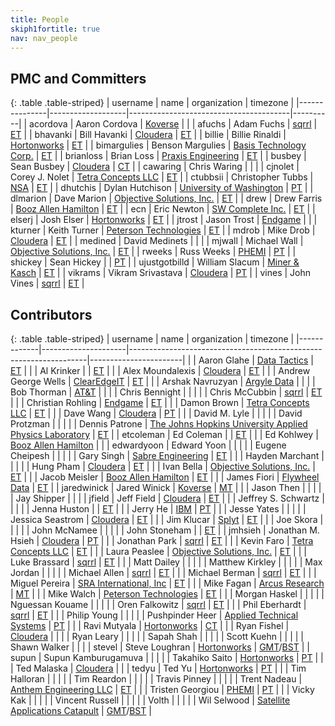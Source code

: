 ```yaml
---
title: People
skiph1fortitle: true
nav: nav_people
---
```


## PMC and Committers

{: .table .table-striped}
| username      | name              | organization                           | timezone |
|---------------|-------------------|----------------------------------------|----------|
| acordova      | Aaron Cordova     | [Koverse][KOVERSE]                     |          |
| afuchs        | Adam Fuchs        | [sqrrl][SQRRL]                         | [ET][ET] |
| bhavanki      | Bill Havanki      | [Cloudera][CLOUDERA]                   | [ET][ET] |
| billie        | Billie Rinaldi    | [Hortonworks][HORTONWORKS]             | [ET][ET] |
| bimargulies   | Benson Margulies  | [Basis Technology Corp.][BASISTECH]    | [ET][ET] |
| brianloss     | Brian Loss        | [Praxis Engineering][PRAXIS]           | [ET][ET] |
| busbey        | Sean Busbey       | [Cloudera][CLOUDERA]                   | [CT][CT] |
| cawaring      | Chris Waring      |                                        |          |
| cjnolet       | Corey J. Nolet    | [Tetra Concepts LLC][TETRA]            | [ET][ET] |
| ctubbsii      | Christopher Tubbs | [NSA][NSA]                             | [ET][ET] |
| dhutchis      | Dylan Hutchison   | [University of Washington][UW]         | [PT][PT] |
| dlmarion      | Dave Marion       | [Objective Solutions, Inc.][OBJECTIVE] | [ET][ET] |
| drew          | Drew Farris       | [Booz Allen Hamilton][BOOZ]            | [ET][ET] |
| ecn           | Eric Newton       | [SW Complete Inc.][SWC]                | [ET][ET] |
| elserj        | Josh Elser        | [Hortonworks][HORTONWORKS]             | [ET][ET] |
| jtrost        | Jason Trost       | [Endgame][ENDGAME]                     |          |
| kturner       | Keith Turner      | [Peterson Technologies][PETERSON]      | [ET][ET] |
| mdrob         | Mike Drob         | [Cloudera][CLOUDERA]                   | [ET][ET] |
| medined       | David Medinets    |                                        |          |
| mjwall        | Michael Wall      | [Objective Solutions, Inc.][OBJECTIVE] | [ET][ET] |
| rweeks        | Russ Weeks        | [PHEMI][PHEMI]                         | [PT][PT] |
| shickey       | Sean Hickey       |                                        | [PT][PT] |
| ujustgotbilld | William Slacum    | [Miner &amp; Kasch][MINERKASCH]        | [ET][ET] |
| vikrams       | Vikram Srivastava | [Cloudera][CLOUDERA]                   | [PT][PT] |
| vines         | John Vines        | [sqrrl][SQRRL]                         | [ET][ET] |

## Contributors

{: .table .table-striped}
| username    | name                | organization                                                      | timezone              |
|-------------|---------------------|-------------------------------------------------------------------|-----------------------|
|             | Aaron Glahe         | [Data Tactics][DATATACT]                                          | [ET][ET]              |
|             | Al Krinker          |                                                                   | [ET][ET]              |
|             | Alex Moundalexis    | [Cloudera][CLOUDERA]                                              | [ET][ET]              |
|             | Andrew George Wells | [ClearEdgeIT][CLEAREDGE]                                          | [ET][ET]              |
|             | Arshak Navruzyan    | [Argyle Data][ARGYLE]                                             |                       |
|             | Bob Thorman         | [AT&amp;T][ATT]                                                   |                       |
|             | Chris Bennight      |                                                                   |                       |
|             | Chris McCubbin      | [sqrrl][SQRRL]                                                    | [ET][ET]              |
|             | Christian Rohling   | [Endgame][ENDGAME]                                                | [ET][ET]              |
|             | Damon Brown         | [Tetra Concepts LLC][TETRA]                                       | [ET][ET]              |
|             | Dave Wang           | [Cloudera][CLOUDERA]                                              | [PT][PT]              |
|             | David M. Lyle       |                                                                   |                       |
|             | David Protzman      |                                                                   |                       |
|             | Dennis Patrone      | [The Johns Hopkins University Applied Physics Laboratory][JHUAPL] | [ET][ET]              |
| etcoleman   | Ed Coleman          |                                                                   | [ET][ET]              |
|             | Ed Kohlwey          | [Booz Allen Hamilton][BOOZ]                                       |                       |
| edwardyoon  | Edward Yoon         |                                                                   |                       |
|             | Eugene Cheipesh     |                                                                   |                       |
|             | Gary Singh          | [Sabre Engineering][SABRE]                                        | [ET][ET]              |
|             | Hayden Marchant     |                                                                   |                       |
|             | Hung Pham           | [Cloudera][CLOUDERA]                                              | [ET][ET]              |
|             | Ivan Bella          | [Objective Solutions, Inc.][OBJECTIVE]                            | [ET][ET]              |
|             | Jacob Meisler       | [Booz Allen Hamilton][BOOZ]                                       | [ET][ET]              |
|             | James Fiori         | [Flywheel Data][FLYWHEEL]                                         | [ET][ET]              |
| jaredwinick | Jared Winick        | [Koverse][KOVERSE]                                                | [MT][MT]              |
|             | Jason Then          |                                                                   |                       |
|             | Jay Shipper         |                                                                   |                       |
| jfield      | Jeff Field          | [Cloudera][CLOUDERA]                                              | [ET][ET]              |
|             | Jeffrey S. Schwartz |                                                                   |                       |
|             | Jenna Huston        |                                                                   | [ET][ET]              |
|             | Jerry He            | [IBM][IBM]                                                        | [PT][PT]              |
|             | Jesse Yates         |                                                                   |                       |
|             | Jessica Seastrom    | [Cloudera][CLOUDERA]                                              | [ET][ET]              |
|             | Jim Klucar          | [Splyt][SPLYT]                                                    | [ET][ET]              |
|             | Joe Skora           |                                                                   |                       |
|             | John McNamee        |                                                                   |                       |
|             | John Stoneham       |                                                                   | [ET][ET]              |
| jmhsieh     | Jonathan M. Hsieh   | [Cloudera][CLOUDERA]                                              | [PT][PT]              |
|             | Jonathan Park       | [sqrrl][SQRRL]                                                    | [ET][ET]              |
|             | Kevin Faro          | [Tetra Concepts LLC][TETRA]                                       | [ET][ET]              |
|             | Laura Peaslee       | [Objective Solutions, Inc.][OBJECTIVE]                            | [ET][ET]              |
|             | Luke Brassard       | [sqrrl][SQRRL]                                                    | [ET][ET]              |
|             | Matt Dailey         |                                                                   |                       |
|             | Matthew Kirkley     |                                                                   |                       |
|             | Max Jordan          |                                                                   |                       |
|             | Michael Allen       | [sqrrl][SQRRL]                                                    | [ET][ET]              |
|             | Michael Berman      | [sqrrl][SQRRL]                                                    | [ET][ET]              |
|             | Miguel Pereira      | [SRA International, Inc][SRA]                                     | [ET][ET]              |
|             | Mike Fagan          | [Arcus Research][ARCUS]                                           | [MT][MT]              |
|             | Mike Walch          | [Peterson Technologies][PETERSON]                                 | [ET][ET]              |
|             | Morgan Haskel       |                                                                   |                       |
|             | Nguessan Kouame     |                                                                   |                       |
|             | Oren Falkowitz      | [sqrrl][SQRRL]                                                    | [ET][ET]              |
|             | Phil Eberhardt      | [sqrrl][SQRRL]                                                    | [ET][ET]              |
|             | Philip Young        |                                                                   |                       |
|             | Pushpinder Heer     | [Applied Technical Systems][ATSID]                                | [PT][PT]              |
|             | Ravi Mutyala        | [Hortonworks][HORTONWORKS]                                        | [CT][CT]              |
|             | Ryan Fishel         | [Cloudera][CLOUDERA]                                              |                       |
|             | Ryan Leary          |                                                                   |                       |
|             | Sapah Shah          |                                                                   |                       |
|             | Scott Kuehn         |                                                                   |                       |
|             | Shawn Walker        |                                                                   |                       |
| stevel      | Steve Loughran      | [Hortonworks][HORTONWORKS]                                        | [GMT][GMT]/[BST][BST] |
| supun       | Supun Kamburugamuva |                                                                   |                       |
|             | Takahiko Saito      | [Hortonworks][HORTONWORKS]                                        | [PT][PT]              |
|             | Ted Malaska         | [Cloudera][CLOUDERA]                                              |                       |
| tedyu       | Ted Yu              | [Hortonworks][HORTONWORKS]                                        | [PT][PT]              |
|             | Tim Halloran        |                                                                   |                       |
|             | Tim Reardon         |                                                                   |                       |
|             | Travis Pinney       |                                                                   |                       |
|             | Trent Nadeau        | [Anthem Engineering LLC][ANTHEMENG]                               | [ET][ET]              |
|             | Tristen Georgiou    | [PHEMI][PHEMI]                                                    | [PT][PT]              |
|             | Vicky Kak           |                                                                   |                       |
|             | Vincent Russell     |                                                                   |                       |
|             | Volth               |                                                                   |                       |
|             | Wil Selwood         | [Satellite Applications Catapult][SACAT]                          | [GMT][GMT]/[BST][BST] |

[ANTHEMENG]: http://www.anthemengineering.com
[ARCUS]: http://www.arcus-research.com
[ARGYLE]: http://www.argyledata.com
[ATSID]: http://www.atsid.com
[ATT]: http://www.att.com
[BASISTECH]: http://www.basistech.com
[BOOZ]: http://www.boozallen.com
[CLEAREDGE]: http://clearedgeit.com
[CLOUDERA]: http://www.cloudera.com
[DATATACT]: http://www.data-tactics.com
[ENDGAME]: http://www.endgame.com
[FLYWHEEL]: http://flywheeldata.com
[HORTONWORKS]: http://hortonworks.com
[IBM]: http://www.ibm.com
[JHUAPL]: http://www.jhuapl.edu
[KOVERSE]: http://www.koverse.com
[MINERKASCH]: http://minerkasch.com
[NSA]: http://www.nsa.gov
[OBJECTIVE]: http://www.objectivesolutions.com
[PETERSON]: http://www.ptech-llc.com
[PHEMI]: http://www.phemi.com
[PRAXIS]: http://www.praxiseng.com
[SABRE]: http://www.sabre-eng.com
[SACAT]: https://sa.catapult.org.uk
[SPLYT]: http://www.splyt.com
[SQRRL]: http://sqrrl.com
[SRA]: http://sra.com
[SWC]: http://swcomplete.com
[TETRA]: http://www.tetraconcepts.com
[UW]: http://www.uw.edu

[BST]: http://www.timeanddate.com/time/zones/bst
[CT]: http://www.timeanddate.com/time/zones/ct
[ET]: http://www.timeanddate.com/time/zones/et
[GMT]: http://www.timeanddate.com/time/zones/gmt
[MT]: http://www.timeanddate.com/time/zones/mt
[PT]: http://www.timeanddate.com/time/zones/pt
